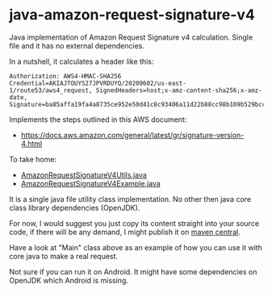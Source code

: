 # java-amazon-request-signature-v4

Java implementation of Amazon Request Signature v4 calculation. Single file and it has no external dependencies.

In a nutshell, it calculates a header like this:

```http
Authorization: AWS4-HMAC-SHA256 Credential=AKIAJTOUYS27JPVRDUYQ/20200602/us-east-1/route53/aws4_request, SignedHeaders=host;x-amz-content-sha256;x-amz-date, Signature=ba85affa19fa4a8735ce952e50d41c8c93406a11d22b88cc98b109b529bcc15e
```

Implements the steps outlined in this AWS document:

- <https://docs.aws.amazon.com/general/latest/gr/signature-version-4.html>

To take home:

- [AmazonRequestSignatureV4Utils.java]
- [AmazonRequestSignatureV4Example.java]

It is a single java file utility class implementation. No other then java core class library dependencies (OpenJDK).

For now, I would suggest you just copy its content straight into your source code, if there will be any demand, I might publish it on [maven central].

Have a look at  "Main" class above as an example of how you can use it with core java to make a real request.

Not sure if you can run it on Android. It might have some dependencies on OpenJDK which Android is missing.

[maven central]: https://mvnrepository.com/repos/central

[AmazonRequestSignatureV4Utils.java]: src/main/java/com/frusal/amazonsig4/AmazonRequestSignatureV4Utils.java
[AmazonRequestSignatureV4Example.java]: src/main/java/com/frusal/amazonsig4/AmazonRequestSignatureV4Example.java
